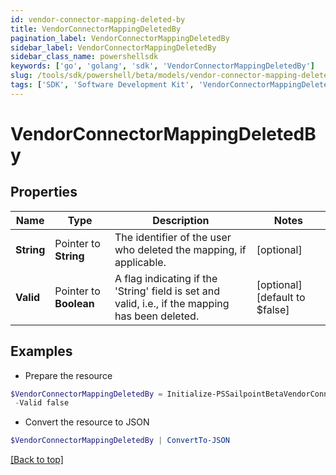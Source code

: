 ```yaml
---
id: vendor-connector-mapping-deleted-by
title: VendorConnectorMappingDeletedBy
pagination_label: VendorConnectorMappingDeletedBy
sidebar_label: VendorConnectorMappingDeletedBy
sidebar_class_name: powershellsdk
keywords: ['go', 'golang', 'sdk', 'VendorConnectorMappingDeletedBy'] 
slug: /tools/sdk/powershell/beta/models/vendor-connector-mapping-deleted-by
tags: ['SDK', 'Software Development Kit', 'VendorConnectorMappingDeletedBy']
---
```



# VendorConnectorMappingDeletedBy

## Properties

Name | Type | Description | Notes
------------ | ------------- | ------------- | -------------
**String** |  Pointer to **String** | The identifier of the user who deleted the mapping, if applicable. | [optional] 
**Valid** |  Pointer to **Boolean** | A flag indicating if the &#39;String&#39; field is set and valid, i.e., if the mapping has been deleted. | [optional] [default to $false]

## Examples

- Prepare the resource
```powershell
$VendorConnectorMappingDeletedBy = Initialize-PSSailpointBetaVendorConnectorMappingDeletedBy  -String  `
 -Valid false
```

- Convert the resource to JSON
```powershell
$VendorConnectorMappingDeletedBy | ConvertTo-JSON
```


[[Back to top]](#) 

